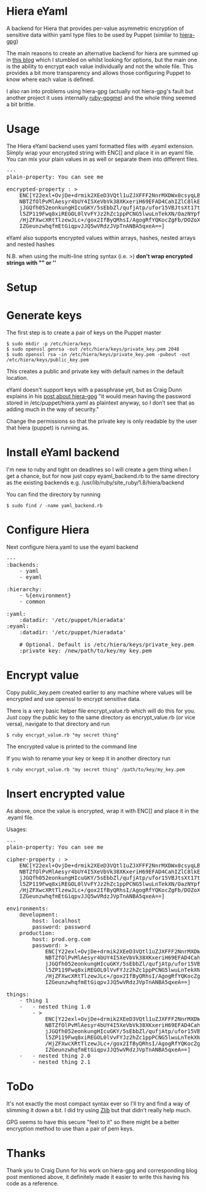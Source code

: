 Hiera eYaml
===========

A backend for Hiera that provides per-value asymmetric encryption of sensitive data
within yaml type files to be used by Puppet
(similar to [hiera-gpg](http://github.com/crayfishx/hiera-gpg))

The main reasons to create an alternative backend for hiera are summed up in
[this blog](http://slashdevslashrandom.wordpress.com/2013/06/03/my-griefs-with-hiera-gpg/)
which I stumbled on whilst looking for options, but the main one is the ability to
encrypt each value individually and not the whole file. This provides a bit more transparency
and allows those configuring Puppet to know where each value is defined.

I also ran into problems using hiera-gpg (actually not hiera-gpg's fault
but another project it uses internally [ruby-gpgme](http://github.com/ueno/ruby-gpgme))
and the whole thing seemed a bit brittle.

Usage
=====

The Hiera eYaml backend uses yaml formatted files with .eyaml extension. Simply wrap your
encrypted string with ENC[] and place it in an eyaml file. You can mix your plain values
in as well or separate them into different files.

<pre>
---
plain-property: You can see me

encrypted-property : >
    ENC[Y22exl+OvjDe+drmik2XEeD3VQtl1uZJXFFF2NnrMXDWx0csyqLB/2NOWefv
    NBTZfOlPvMlAesyr4bUY4I5XeVbVk38XKxeriH69EFAD4CahIZlC8lkE/uDh
    jJGQfh052eonkungHIcuGKY/5sEbbZl/qufjAtp/ufor15VBJtsXt17tXP4y
    l5ZP119Fwq8xiREGOL0lVvFYJz2hZc1ppPCNG5lwuLnTekXN/OazNYpf4CMd
    /HjZFXwcXRtTlzewJLc+/gox2IfByQRhsI/AgogRfYQKocZgFb/DOZoXR7wm
    IZGeunzwhqfmEtGiqpvJJQ5wVRdzJVpTnANBA5qxeA==]
</pre>

eYaml also supports encrypted values within arrays, hashes, nested arrays and nested hashes

N.B. when using the multi-line string syntax (i.e. >) **don't wrap encrypted strings with "" or ''**

Setup
=====

# Generate keys

The first step is to create a pair of keys on the Puppet master

    $ sudo mkdir -p /etc/hiera/keys
    $ sudo openssl genrsa -out /etc/hiera/keys/private_key.pem 2048
    $ sudo openssl rsa -in /etc/hiera/keys/private_key.pem -pubout -out /etc/hiera/keys/public_key.pem

This creates a public and private key with default names in the default location.

eYaml doesn't support keys with a passphrase yet, but as Craig Dunn explains in his
[post about hiera-gpg](http://www.craigdunn.org/2011/10/secret-variables-in-puppet-with-hiera-and-gpg)
"it would mean having the password stored in /etc/puppet/hiera.yaml as plaintext anyway,
so I don’t see that as adding much in the way of security."

Change the permissions so that the private key is only readable by the user that hiera (puppet) is
running as.

# Install eYaml backend

I'm new to ruby and tight on deadlines so I will create a gem thing when I get a chance,
but for now just copy eyaml_backend.rb to the same directory as the existing backends e.g.
/usr/lib/ruby/site_ruby/1.8/hiera/backend

You can find the directory by running

    $ sudo find / -name yaml_backend.rb

# Configure Hiera

Next configure hiera.yaml to use the eyaml backend

<pre>
---
:backends:
    - yaml
    - eyaml

:hierarchy:
    - %{environment}
    - common

:yaml:
    :datadir: '/etc/puppet/hieradata'
:eyaml:
    :datadir: '/etc/puppet/hieradata'

    # Optional. Default is /etc/hiera/keys/private_key.pem
    :private_key: /new/path/to/key/my_key.pem
</pre>

# Encrypt value

Copy public_key.pem created earlier to any machine where values will be encrypted and
use openssl to encrypt sensitive data.

There is a very basic helper file encrypt_value.rb which will do this for you. Just copy the
public key to the same directory as encrypt_value.rb (or vice versa), navigate to that
directory and run

    $ ruby encrypt_value.rb "my secret thing"

The encrypted value is printed to the command line

If you wish to rename your key or keep it in another directory run

    $ ruby encrypt_value.rb "my secret thing" /path/to/key/my_key.pem

# Insert encrypted value

As above, once the value is encrypted, wrap it with ENC[] and place it in the .eyaml file.

Usages:
<pre>
---
plain-property: You can see me

cipher-property : >
    ENC[Y22exl+OvjDe+drmik2XEeD3VQtl1uZJXFFF2NnrMXDWx0csyqLB/2NOWefv
    NBTZfOlPvMlAesyr4bUY4I5XeVbVk38XKxeriH69EFAD4CahIZlC8lkE/uDh
    jJGQfh052eonkungHIcuGKY/5sEbbZl/qufjAtp/ufor15VBJtsXt17tXP4y
    l5ZP119Fwq8xiREGOL0lVvFYJz2hZc1ppPCNG5lwuLnTekXN/OazNYpf4CMd
    /HjZFXwcXRtTlzewJLc+/gox2IfByQRhsI/AgogRfYQKocZgFb/DOZoXR7wm
    IZGeunzwhqfmEtGiqpvJJQ5wVRdzJVpTnANBA5qxeA==]

environments:
    development:
        host: localhost
        password: password
    production:
        host: prod.org.com
        password: >
            ENC[Y22exl+OvjDe+drmik2XEeD3VQtl1uZJXFFF2NnrMXDWx0csyqLB/2NOWefv
            NBTZfOlPvMlAesyr4bUY4I5XeVbVk38XKxeriH69EFAD4CahIZlC8lkE/uDh
            jJGQfh052eonkungHIcuGKY/5sEbbZl/qufjAtp/ufor15VBJtsXt17tXP4y
            l5ZP119Fwq8xiREGOL0lVvFYJz2hZc1ppPCNG5lwuLnTekXN/OazNYpf4CMd
            /HjZFXwcXRtTlzewJLc+/gox2IfByQRhsI/AgogRfYQKocZgFb/DOZoXR7wm
            IZGeunzwhqfmEtGiqpvJJQ5wVRdzJVpTnANBA5qxeA==]

things:
    - thing 1
    -   - nested thing 1.0
        - >
            ENC[Y22exl+OvjDe+drmik2XEeD3VQtl1uZJXFFF2NnrMXDWx0csyqLB/2NOWefv
            NBTZfOlPvMlAesyr4bUY4I5XeVbVk38XKxeriH69EFAD4CahIZlC8lkE/uDh
            jJGQfh052eonkungHIcuGKY/5sEbbZl/qufjAtp/ufor15VBJtsXt17tXP4y
            l5ZP119Fwq8xiREGOL0lVvFYJz2hZc1ppPCNG5lwuLnTekXN/OazNYpf4CMd
            /HjZFXwcXRtTlzewJLc+/gox2IfByQRhsI/AgogRfYQKocZgFb/DOZoXR7wm
            IZGeunzwhqfmEtGiqpvJJQ5wVRdzJVpTnANBA5qxeA==]
    -   - nested thing 2.0
        - nested thing 2.1
</pre>

ToDo
====

It's not exactly the most compact syntax ever so I'll try and find a way of
slimming it down a bit. I did try using [Zlib](http://ruby-doc.org/stdlib-2.0/libdoc/zlib/rdoc/Zlib.html)
but that didn't really help much.

GPG seems to have this secure "feel to it" so there might be a better encryption method to use than
a pair of pem keys.

Thanks
======

Thank you to Craig Dunn for his work on hiera-gpg and corresponding blog post mentioned above,
it definitely made it easier to write this having his code as a reference.

